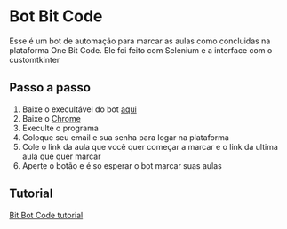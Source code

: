 # Bot Bit Code #
Esse é um bot de automação para marcar as aulas como concluidas na plataforma One Bit Code. Ele foi feito com Selenium e
a interface com o customtkinter
## Passo a passo ##
1. Baixe o execultável do bot [aqui](https://github.com/KAHISS/Bit_Bot_Code/releases/download/v1.0.0/app.exe)
2. Baixe o [Chrome](https://www.google.com/intl/pt-BR/chrome/)
3. Execulte o programa
4. Coloque seu email e sua senha para logar na plataforma
5. Cole o link da aula que você quer começar a marcar e o link da ultima aula que quer marcar
6. Aperte o botão e é so esperar o bot marcar suas aulas

## Tutorial ##
[Bit Bot Code tutorial](https://youtu.be/Sic5SCd2hL0)
